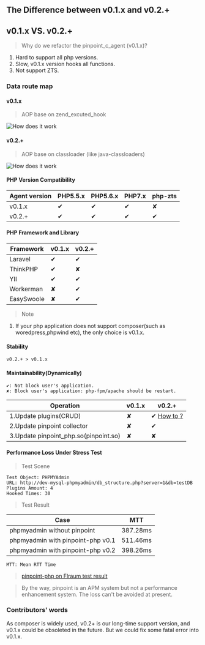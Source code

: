 ## The Difference between v0.1.x and v0.2.+

##  v0.1.x VS. v0.2.+

> Why do we refactor the pinpoint_c_agent (v0.1.x)?

1. Hard to support all php versions.
2. Slow, v0.1.x version hooks all functions.
3. Not support ZTS.

### Data route map

#### v0.1.x

> AOP base on zend_excuted_hook

![How does it work](../../images/principle_v0.1.x.png)
#### v0.2.+

> AOP base on classloader (like java-classloaders)

![How does it work](../../images/principle_v0.2.x.png)

#### PHP Version Compatibility

Agent version|PHP5.5.x|PHP5.6.x|PHP7.x |php-zts
----|-----|----|-----|---
v0.1.x|✔|✔|✔|✘
v0.2.+|✔|✔|✔|✔

#### PHP Framework and Library
Framework|v0.1.x|v0.2.+
----|-----|----|
Laravel|✔|✔
ThinkPHP|✔|✘
YII|✔|✔
Workerman|✘|✔
EasySwoole|✘|✔


> Note

1. If your php application does not support composer(such as woredpress,phpwind etc), the only choice is v0.1.x.

#### Stability

`v0.2.+ > v0.1.x`


#### Maintainability(Dynamically)

```
✔: Not block user's application.
✘: Block user's application: php-fpm/apache should be restart.
```

Operation|v0.1.x|v0.2.+
----|-----|----
1.Update plugins(CRUD) |✘|✔ [How to ?](https://github.com/pinpoint-apm/pinpoint-php-aop#how-to-reload-all-plugins)
2.Update pinpoint collector|✘|✔
3.Update pinpoint_php.so(pinpoint.so)|✘|✘


#### Performance Loss Under Stress Test

> Test Scene

```
Test Object: PHPMYAdmin
URL: http://dev-mysql-phpmyadmin/db_structure.php?server=1&db=testDB
Plugins Amount: 4
Hooked Times: 30
```

> Test Result

Case|MTT
---|----
phpmyadmin without pinpoint|387.28ms
phpmyadmin with pinpoint-php v0.1|511.46ms
phpmyadmin with pinpoint-php v0.2|398.26ms


```
MTT: Mean RTT Time 
```
> [ pinpoint-php on Flraum test result ](./User%20Manual.md#1.1-performance-result)

> By the way, pinpoint is an APM system but not a performance enhancement system. The loss can't be avoided at present.


### Contributors' words

As composer is widely used, v0.2+ is our long-time support version, and v0.1.x could be obsoleted in the future. But we could fix some fatal error into v0.1.x.